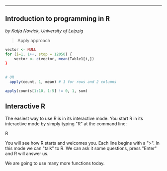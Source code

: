 --------------------------------
Introduction to programming in R
--------------------------------

*by Katja Nowick, University of Leipzig*

> Apply approach

```R
vector <- NULL
for (i=1, 1++, stop = 12050) {
    vector <- c(vector, mean(Table1[i,])
}
                
                
# OR
  apply(count, 1, mean) # 1 for rows and 2 columns
```

```R
apply(counts[1:10, 1:5] != 0, 1, sum)
```


Interactive R
-------------

The easiest way to use R is in its interactive mode. You start R in its interactive mode by simply typing "R" at the command line:

R

You will see how R starts and welcomes you. Each line begins with a ">". In this mode we can "talk" to R. We can ask it some questions, press "Enter" and R will answer us. 

We are going to use many more functions today.

